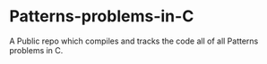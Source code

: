 # Patterns-problems-in-C
A Public repo which compiles and tracks the code all of all Patterns problems in C.
